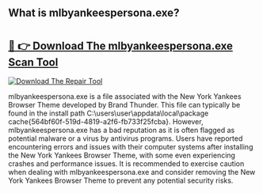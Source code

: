 ## What is mlbyankeespersona.exe? 

# <h2><a href="https://exedetect.com/download.php?mlbyankeespersona.exe">🔗 👉 Download The mlbyankeespersona.exe Scan Tool</a></h2>

[![Download The Repair Tool](https://exedetect.com/download-button.jpg)](https://exedetect.com/download.php?mlbyankeespersona.exe)

mlbyankeespersona.exe is a file associated with the New York Yankees Browser Theme developed by Brand Thunder. This file can typically be found in the install path C:\users\user\appdata\local\package cache\{564bf60f-519d-4819-a2f6-fb733f25fcba}. However, mlbyankeespersona.exe has a bad reputation as it is often flagged as potential malware or a virus by antivirus programs. Users have reported encountering errors and issues with their computer systems after installing the New York Yankees Browser Theme, with some even experiencing crashes and performance issues. It is recommended to exercise caution when dealing with mlbyankeespersona.exe and consider removing the New York Yankees Browser Theme to prevent any potential security risks.
